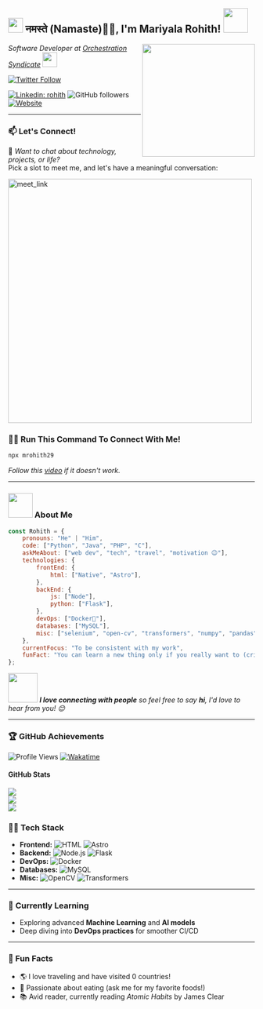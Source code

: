 <h2><img src="https://emojis.slackmojis.com/emojis/images/1531849430/4246/blob-sunglasses.gif?1531849430" width="30"/> नमस्ते (Namaste)🙏🏻, I'm Mariyala Rohith! <img src="https://media.giphy.com/media/12oufCB0MyZ1Go/giphy.gif" width="50"></h2>

<img align='right' src="https://media.giphy.com/media/M9gbBd9nbDrOTu1Mqx/giphy.gif" width="230">

<p><em>Software Developer at <a href="https://orchestrationsyndicate.com/">Orchestration Syndicate</a> <img src="https://media.giphy.com/media/WUlplcMpOCEmTGBtBW/giphy.gif" width="30"></em></p>

[![Twitter Follow](https://img.shields.io/twitter/follow/mrohith29?label=Follow)](https://twitter.com/intent/follow?screen_name=mrohith29)


[![Linkedin: rohith](https://img.shields.io/badge/-mariyalarohith-blue?style=flat-square&logo=Linkedin&logoColor=white&link=https://www.linkedin.com/in/mariyala-rohith/)](https://www.linkedin.com/in/mariyala-rohith/)
![GitHub followers](https://img.shields.io/github/followers/mrohith29?label=Follow&style=social)
[![Website](https://img.shields.io/badge/Website-46a2f1.svg?&style=flat-square&logo=Google-Chrome&logoColor=white&link=https://rohithmariyala.netlify.app/)](https://rohithmariyala.netlify.app/)

---

### 📫 Let's Connect!

💬 *Want to chat about technology, projects, or life?*  
Pick a slot to meet me, and let's have a meaningful conversation:

<a href="https://calendly.com/mariyalarohith29/30min" target="_blank"><img width="498" alt="meet_link" src="https://user-images.githubusercontent.com/15426564/144297439-f530f383-e73e-41e0-9914-a9b7d3f432e5.png"></a>

### 👨‍💻 **Run This Command To Connect With Me!**

```bash
npx mrohith29
```
*Follow this [video](./tutorial_sec.gif) if it doesn't work.*

---

### <img src="https://media.giphy.com/media/VgCDAzcKvsR6OM0uWg/giphy.gif" width="50"> About Me

```javascript
const Rohith = {
    pronouns: "He" | "Him",
    code: ["Python", "Java", "PHP", "C"],
    askMeAbout: ["web dev", "tech", "travel", "motivation 😉"],
    technologies: {
        frontEnd: {
            html: ["Native", "Astro"],
        },
        backEnd: {
            js: ["Node"],
            python: ["Flask"],
        },
        devOps: ["Docker🐳"],
        databases: ["MySQL"],
        misc: ["selenium", "open-cv", "transformers", "numpy", "pandas"]
    },
    currentFocus: "To be consistent with my work",
    funFact: "You can learn a new thing only if you really want to (cring³)"
};
```

<img src="https://media.giphy.com/media/LnQjpWaON8nhr21vNW/giphy.gif" width="60"> <em><b>I love connecting with people</b> so feel free to say <b>hi</b>, I'd love to hear from you! 😊</em>

---

### 🏆 **GitHub Achievements**

![Profile Views](https://komarev.com/ghpvc/?username=mrohith29&label=PROFILE+VIEWS)
[![Wakatime](https://wakatime.com/badge/user/451cc8bf-5caa-4a73-994a-c86238c69e56.svg)](https://wakatime.com/@451cc8bf-5caa-4a73-994a-c86238c69e56)

<!--![Visitor Count](https://profile-counter.glitch.me/mrohith29/count.svg) -->

#### **GitHub Stats**
![](https://github-readme-stats.vercel.app/api?username=mrohith29&theme=dark&hide_border=false&include_all_commits=false&count_private=false)<br/>
![](https://github-readme-streak-stats.herokuapp.com/?user=mrohith29&theme=dark&hide_border=false)<br/>
![](https://github-readme-stats.vercel.app/api/top-langs/?username=mrohith29&theme=dark&hide_border=false&include_all_commits=false&count_private=false&layout=compact)

<!--START_SECTION:waka-->
<!--END_SECTION:waka-->

### 🧑‍💻 **Tech Stack**

- **Frontend:** ![HTML](https://img.shields.io/badge/html5-%23E34F26.svg?style=for-the-badge&logo=html5&logoColor=white) ![Astro](https://img.shields.io/badge/astro-%232C2052.svg?style=for-the-badge&logo=astro&logoColor=white)
- **Backend:** ![Node.js](https://img.shields.io/badge/node.js-6DA55F?style=for-the-badge&logo=node.js&logoColor=white) ![Flask](https://img.shields.io/badge/flask-%23000.svg?style=for-the-badge&logo=flask&logoColor=white)
- **DevOps:** ![Docker](https://img.shields.io/badge/docker-%230db7ed.svg?style=for-the-badge&logo=docker&logoColor=white)
- **Databases:** ![MySQL](https://img.shields.io/badge/mysql-%2300f.svg?style=for-the-badge&logo=mysql&logoColor=white)
- **Misc:** ![OpenCV](https://img.shields.io/badge/open%20cv-%23ffcd00.svg?style=for-the-badge&logo=opencv&logoColor=black) ![Transformers](https://img.shields.io/badge/Transformers-%2331A8FF.svg?style=for-the-badge&logo=huggingface&logoColor=white)

---

### 🌱 **Currently Learning**
- Exploring advanced **Machine Learning** and **AI models**
- Deep diving into **DevOps practices** for smoother CI/CD

---

### 🎨 Fun Facts
- 🌎 I love traveling and have visited 0 countries!
- 🍲 Passionate about eating (ask me for my favorite foods!)
- 📚 Avid reader, currently reading *Atomic Habits* by James Clear
